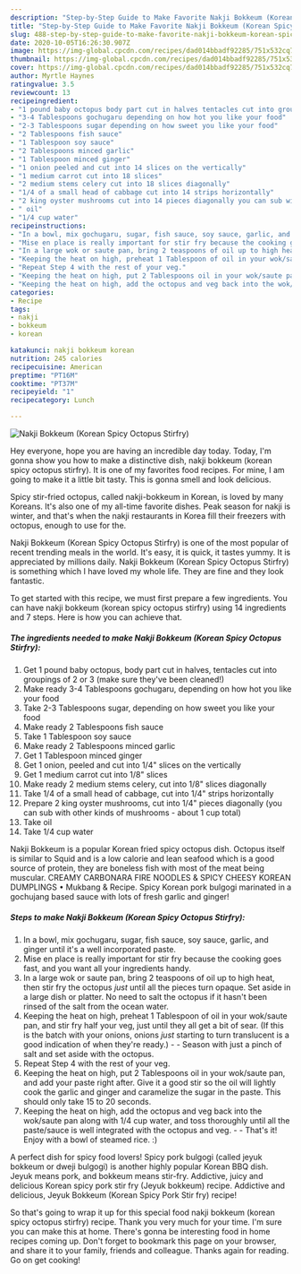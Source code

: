 ```yaml
---
description: "Step-by-Step Guide to Make Favorite Nakji Bokkeum (Korean Spicy Octopus Stirfry)"
title: "Step-by-Step Guide to Make Favorite Nakji Bokkeum (Korean Spicy Octopus Stirfry)"
slug: 488-step-by-step-guide-to-make-favorite-nakji-bokkeum-korean-spicy-octopus-stirfry
date: 2020-10-05T16:26:30.907Z
image: https://img-global.cpcdn.com/recipes/dad014bbadf92285/751x532cq70/nakji-bokkeum-korean-spicy-octopus-stirfry-recipe-main-photo.jpg
thumbnail: https://img-global.cpcdn.com/recipes/dad014bbadf92285/751x532cq70/nakji-bokkeum-korean-spicy-octopus-stirfry-recipe-main-photo.jpg
cover: https://img-global.cpcdn.com/recipes/dad014bbadf92285/751x532cq70/nakji-bokkeum-korean-spicy-octopus-stirfry-recipe-main-photo.jpg
author: Myrtle Haynes
ratingvalue: 3.5
reviewcount: 13
recipeingredient:
- "1 pound baby octopus body part cut in halves tentacles cut into groupings of 2 or 3 make sure theyve been cleaned"
- "3-4 Tablespoons gochugaru depending on how hot you like your food"
- "2-3 Tablespoons sugar depending on how sweet you like your food"
- "2 Tablespoons fish sauce"
- "1 Tablespoon soy sauce"
- "2 Tablespoons minced garlic"
- "1 Tablespoon minced ginger"
- "1 onion peeled and cut into 14 slices on the vertically"
- "1 medium carrot cut into 18 slices"
- "2 medium stems celery cut into 18 slices diagonally"
- "1/4 of a small head of cabbage cut into 14 strips horizontally"
- "2 king oyster mushrooms cut into 14 pieces diagonally you can sub with other kinds of mushrooms  about 1 cup total"
- " oil"
- "1/4 cup water"
recipeinstructions:
- "In a bowl, mix gochugaru, sugar, fish sauce, soy sauce, garlic, and ginger until it&#39;s a well incorporated paste."
- "Mise en place is really important for stir fry because the cooking goes fast, and you want all your ingredients handy."
- "In a large wok or saute pan, bring 2 teaspoons of oil up to high heat, then stir fry the octopus *just* until all the pieces turn opaque. Set aside in a large dish or platter. No need to salt the octopus if it hasn&#39;t been rinsed of the salt from the ocean water."
- "Keeping the heat on high, preheat 1 Tablespoon of oil in your wok/saute pan, and stir fry half your veg, just until they all get a bit of sear. (If this is the batch with your onions, onions *just* starting to turn translucent is a good indication of when they&#39;re ready.)  Season with just a pinch of salt and set aside with the octopus."
- "Repeat Step 4 with the rest of your veg."
- "Keeping the heat on high, put 2 Tablespoons oil in your wok/saute pan, and add your paste right after. Give it a good stir so the oil will lightly cook the garlic and ginger and caramelize the sugar in the paste. This should only take 15 to 20 seconds."
- "Keeping the heat on high, add the octopus and veg back into the wok/saute pan along with 1/4 cup water, and toss thoroughly until all the paste/sauce is well integrated with the octopus and veg.  That&#39;s it! Enjoy with a bowl of steamed rice. :)"
categories:
- Recipe
tags:
- nakji
- bokkeum
- korean

katakunci: nakji bokkeum korean 
nutrition: 245 calories
recipecuisine: American
preptime: "PT16M"
cooktime: "PT37M"
recipeyield: "1"
recipecategory: Lunch

---
```



![Nakji Bokkeum (Korean Spicy Octopus Stirfry)](https://img-global.cpcdn.com/recipes/dad014bbadf92285/751x532cq70/nakji-bokkeum-korean-spicy-octopus-stirfry-recipe-main-photo.jpg)

Hey everyone, hope you are having an incredible day today. Today, I'm gonna show you how to make a distinctive dish, nakji bokkeum (korean spicy octopus stirfry). It is one of my favorites food recipes. For mine, I am going to make it a little bit tasty. This is gonna smell and look delicious.

Spicy stir-fried octopus, called nakji-bokkeum in Korean, is loved by many Koreans. It&#39;s also one of my all-time favorite dishes. Peak season for nakji is winter, and that&#39;s when the nakji restaurants in Korea fill their freezers with octopus, enough to use for the.

Nakji Bokkeum (Korean Spicy Octopus Stirfry) is one of the most popular of recent trending meals in the world. It's easy, it is quick, it tastes yummy. It is appreciated by millions daily. Nakji Bokkeum (Korean Spicy Octopus Stirfry) is something which I have loved my whole life. They are fine and they look fantastic.


To get started with this recipe, we must first prepare a few ingredients. You can have nakji bokkeum (korean spicy octopus stirfry) using 14 ingredients and 7 steps. Here is how you can achieve that.

<!--inarticleads1-->

##### The ingredients needed to make Nakji Bokkeum (Korean Spicy Octopus Stirfry):

1. Get 1 pound baby octopus, body part cut in halves, tentacles cut into groupings of 2 or 3 (make sure they&#39;ve been cleaned!)
1. Make ready 3-4 Tablespoons gochugaru, depending on how hot you like your food
1. Take 2-3 Tablespoons sugar, depending on how sweet you like your food
1. Make ready 2 Tablespoons fish sauce
1. Take 1 Tablespoon soy sauce
1. Make ready 2 Tablespoons minced garlic
1. Get 1 Tablespoon minced ginger
1. Get 1 onion, peeled and cut into 1/4&#34; slices on the vertically
1. Get 1 medium carrot cut into 1/8&#34; slices
1. Make ready 2 medium stems celery, cut into 1/8&#34; slices diagonally
1. Take 1/4 of a small head of cabbage, cut into 1/4&#34; strips horizontally
1. Prepare 2 king oyster mushrooms, cut into 1/4&#34; pieces diagonally (you can sub with other kinds of mushrooms - about 1 cup total)
1. Take  oil
1. Take 1/4 cup water


Nakji Bokkeum is a popular Korean fried spicy octopus dish. Octopus itself is similar to Squid and is a low calorie and lean seafood which is a good source of protein, they are boneless fish with most of the meat being muscular. CREAMY CARBONARA FIRE NOODLES &amp; SPICY CHEESY KOREAN DUMPLINGS • Mukbang &amp; Recipe. Spicy Korean pork bulgogi marinated in a gochujang based sauce with lots of fresh garlic and ginger! 

<!--inarticleads2-->

##### Steps to make Nakji Bokkeum (Korean Spicy Octopus Stirfry):

1. In a bowl, mix gochugaru, sugar, fish sauce, soy sauce, garlic, and ginger until it&#39;s a well incorporated paste.
1. Mise en place is really important for stir fry because the cooking goes fast, and you want all your ingredients handy.
1. In a large wok or saute pan, bring 2 teaspoons of oil up to high heat, then stir fry the octopus *just* until all the pieces turn opaque. Set aside in a large dish or platter. No need to salt the octopus if it hasn&#39;t been rinsed of the salt from the ocean water.
1. Keeping the heat on high, preheat 1 Tablespoon of oil in your wok/saute pan, and stir fry half your veg, just until they all get a bit of sear. (If this is the batch with your onions, onions *just* starting to turn translucent is a good indication of when they&#39;re ready.) -  - Season with just a pinch of salt and set aside with the octopus.
1. Repeat Step 4 with the rest of your veg.
1. Keeping the heat on high, put 2 Tablespoons oil in your wok/saute pan, and add your paste right after. Give it a good stir so the oil will lightly cook the garlic and ginger and caramelize the sugar in the paste. This should only take 15 to 20 seconds.
1. Keeping the heat on high, add the octopus and veg back into the wok/saute pan along with 1/4 cup water, and toss thoroughly until all the paste/sauce is well integrated with the octopus and veg. -  - That&#39;s it! Enjoy with a bowl of steamed rice. :)


A perfect dish for spicy food lovers! Spicy pork bulgogi (called jeyuk bokkeum or dweji bulgogi) is another highly popular Korean BBQ dish. Jeyuk means pork, and bokkeum means stir-fry. Addictive, juicy and delicious Korean spicy pork stir fry (Jeyuk bokkeum) recipe. Addictive and delicious, Jeyuk Bokkeum (Korean Spicy Pork Stir fry) recipe! 

So that's going to wrap it up for this special food nakji bokkeum (korean spicy octopus stirfry) recipe. Thank you very much for your time. I'm sure you can make this at home. There's gonna be interesting food in home recipes coming up. Don't forget to bookmark this page on your browser, and share it to your family, friends and colleague. Thanks again for reading. Go on get cooking!
